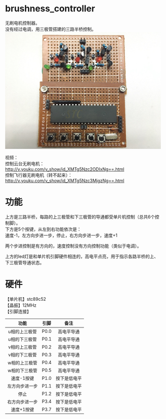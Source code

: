# brushness_controller
无刷电机控制器。  
没有经过电调，用三极管搭建的三路半桥控制。  
![brushness_controller.jpg](https://github.com/nicekwell/brushness_controller/raw/master/brushness_controller.jpg)

视频：  
控制云台无刷电机：<http://v.youku.com/v_show/id_XMTg5Nzc2ODIxNg==.html>  
控制飞行器无刷电机（转不起来）：<http://v.youku.com/v_show/id_XMTg5Nzc3MjgzNg==.html>

# 功能
上方是三路半桥，每路的上三极管和下三极管的导通都受单片机控制（总共6个控制脚）。  
下方是5个按键，从左到右功能依次是：  
速度-1，左方向步进一步，停止，右方向步进一步，速度+1

两个步进控制是有方向的，速度控制没有方向控制功能（类似于电调）。

上方的led灯是和单片机引脚硬件相连的，高电平点亮，用于指示各路半桥的上、下三极管导通状态。

# 硬件
【单片机】stc89c52  
【晶振】12MHz  
【引脚连接】

功能 | 引脚 | 备注
:-: |:-: |:-: |
u相的上三极管 | P0.0 | 高电平导通 
u相的下三极管 | P0.1 | 高电平导通 
v相的上三极管 | P0.2 | 高电平导通 
v相的下三极管 | P0.3 | 高电平导通 
w相的上三极管 | P0.4 | 高电平导通 
w相的下三极管 | P0.5 | 高电平导通 
速度-1按键 | P1.0 |	按下是低电平
左方向步进一步 | P1.1 |	按下是低电平
停止 | P1.2 | 按下是低电平
右方向步进一步 | P3.4 |	按下是低电平
速度+1按键 | P3.7 |	按下是低电平


